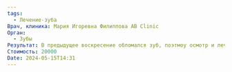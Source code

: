 ```yaml
---
tags:
  - Лечение-зуба
Врач, клиника: Мария Игоревна Филиппова AB Clinic
Орган:
  - Зубы
Результат: В предыдущее воскресение обломался зуб, поэтмоу осмотр и лечение в первое окошко. В зубе уже была полость. Обломился неудачно, поэтому срезана часть десны, что бы было за что зацепиться. Пролечены каналы, поставлена временная пломба.
Стоимость: 20000
Date: 2024-05-15T14:31
---
```

